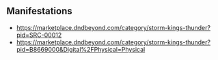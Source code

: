 
## Manifestations

- https://marketplace.dndbeyond.com/category/storm-kings-thunder?pid=SRC-00012
- https://marketplace.dndbeyond.com/category/storm-kings-thunder?pid=B8669000&Digital%2FPhysical=Physical